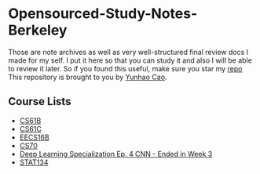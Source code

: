 # Opensourced-Study-Notes-Berkeley

Those are note archives as well as very well-structured final review docs I made for my self. I put it here so that you can study it and also I will be able to review it later. So if you found this useful, make sure you star my [repo](https://github.com/ToiletCommander/Opensourced-Study-Notes-Berkeley)
This repository is brought to you by [Yunhao Cao](https://github.com/ToiletCommander).

## Course Lists

- [CS61B](CS61B/)
- [CS61C](CS61C/)
- [EECS16B](EECS16B/)
- [CS70](CS70/)
- [Deep Learning Specialization Ep. 4 CNN - Ended in Week 3](DLSpecialization_4_CNN/index.html)
- [STAT134](STAT134/README.md)